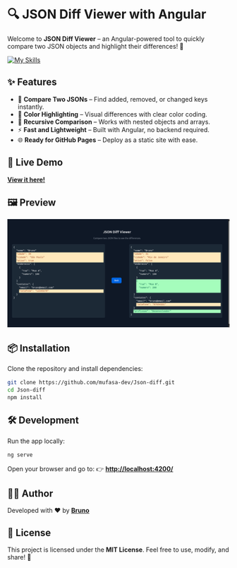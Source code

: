 # 🔍 JSON Diff Viewer with Angular

Welcome to **JSON Diff Viewer** – an Angular-powered tool to quickly compare two JSON objects and highlight their differences! 🚀 

[![My Skills](https://skillicons.dev/icons?i=angular,ts,html,tailwind,vscode)](https://skillicons.dev)

## ✨ Features
- 📝 **Compare Two JSONs** – Find added, removed, or changed keys instantly.  
- 🌈 **Color Highlighting** – Visual differences with clear color coding.  
- 🔄 **Recursive Comparison** – Works with nested objects and arrays.  
- ⚡ **Fast and Lightweight** – Built with Angular, no backend required.  
- 🌐 **Ready for GitHub Pages** – Deploy as a static site with ease.

## 🚀 Live Demo

[**View it here!**](https://mufasa-dev.github.io/Json-diff/)  


## 🖼️ Preview

![Preview](src/assets/images/preview.png)

## 📦 Installation

Clone the repository and install dependencies:

```bash
git clone https://github.com/mufasa-dev/Json-diff.git
cd Json-diff
npm install
````

## 🛠️ Development

Run the app locally:

```bash
ng serve
```

Open your browser and go to:
👉 **[http://localhost:4200/](http://localhost:4200/)**



## 👨‍💻 Author

Developed with ❤️ by **[Bruno](https://github.com/mufasa-dev)**


## 📜 License

This project is licensed under the **MIT License**.
Feel free to use, modify, and share! 🎉
